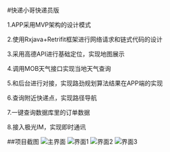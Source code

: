 #快递小哥快递员版

1.APP采用MVP架构的设计模式

2.使用Rxjava+Retrifit框架进行网络请求和链式代码的设计

3.采用高德API进行基础定位，实现地图展示

4.调用MOB天气接口实现当地天气查询

5.和后台进行对接，实现路劲规划算法结果在APP端的实现

6.查询附近快递点，实现路径导航

7.一键查询数据库里的订单数据

8.接入极光IM，实现即时通讯

##项目截图
![主界面](http://111.230.18.100/pc1.png)
![界面1](http://111.230.18.100/pc2.png)
![界面2](http://111.230.18.100/pc3.png)
![界面3](http://111.230.18.100/pc4.png)


